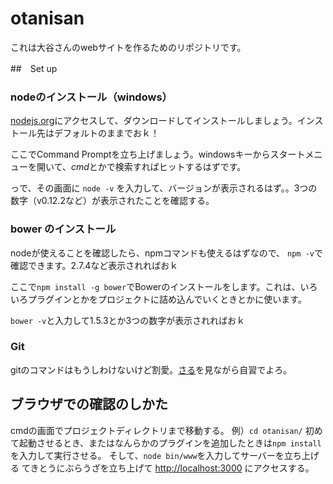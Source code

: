 # otanisan
これは大谷さんのwebサイトを作るためのリポジトリです。

##　Set up
### nodeのインストール（windows）

[nodejs.org]( https://nodejs.org/en/ )にアクセスして、ダウンロードしてインストールしましょう。インストール先はデフォルトのままでおｋ！

ここでCommand Promptを立ち上げましょう。windowsキーからスタートメニューを開いて、*cmd*とかで検索すればヒットするはずです。

っで、その画面に
`` node -v ``
を入力して、バージョンが表示されるはず。。3つの数字（v0.12.2など）が表示されたことを確認する。

### bower のインストール
nodeが使えることを確認したら、npmコマンドも使えるはずなので、 ``npm -v``で確認できます。2.7.4など表示されればおｋ

ここで``npm install -g bower``でBowerのインストールをします。これは、いろいろプラグインとかをプロジェクトに詰め込んでいくときとかに使います。

``bower -v``と入力して1.5.3とか3つの数字が表示されればおｋ

### Git
gitのコマンドはもうしわけないけど割愛。[さる](http://www.backlog.jp/git-guide/)を見ながら自習でよろ。

## ブラウザでの確認のしかた
cmdの画面でプロジェクトディレクトリまで移動する。
例）``cd otanisan/``
初めて起動させるとき、またはなんらかのプラグインを追加したときは``npm install``を入力して実行させる。
そして、``node bin/www``を入力してサーバーを立ち上げる
てきとうにぶらうざを立ち上げて [http://localhost:3000](http://localhost:3000) にアクセスする。
